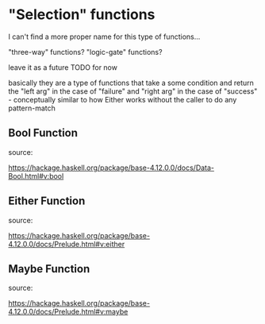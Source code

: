 # "Selection" functions

I can't find a more proper name for this type of functions...

"three-way" functions? "logic-gate" functions?

leave it as a future TODO for now

basically they are a type of functions that take a some condition
and return the "left arg" in the case of "failure" and "right arg"
in the case of "success" - conceptually similar to how Either
works without the caller to do any pattern-match

## Bool Function

source:

https://hackage.haskell.org/package/base-4.12.0.0/docs/Data-Bool.html#v:bool

## Either Function

source:

https://hackage.haskell.org/package/base-4.12.0.0/docs/Prelude.html#v:either

## Maybe Function

source:

https://hackage.haskell.org/package/base-4.12.0.0/docs/Prelude.html#v:maybe
